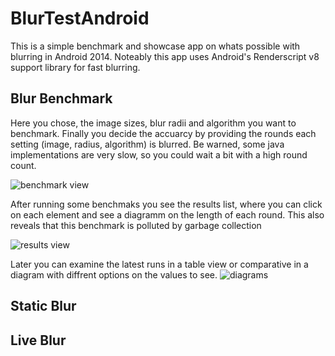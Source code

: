 BlurTestAndroid
===============

This is a simple benchmark and showcase app on whats possible with blurring in Android 2014. Noteably this app uses Android's Renderscript v8 support library for fast blurring.

Blur Benchmark
------------
Here you chose, the image sizes, blur radii and algorithm you want to benchmark. Finally you decide the accuarcy by providing the rounds each setting (image, radius, algorithm) is blurred. Be warned, some java implementations are very slow, so you could wait a bit with a high round count.

![benchmark view](https://lh5.ggpht.com/3GNMlpFqHhuEEKiuTLXdOL32OMY158wNal7Xwn7JY26BCjUsPxqzp_gAN2ZfZ39oiCg=h900-rw)

After running some benchmaks you see the results list, where you can click on each element and see a diagramm on the length of each round. This also reveals that this benchmark is polluted by garbage collection

![results view](https://lh6.ggpht.com/-MmOjYnbWUeZhQzvXoWznoPADfr40Hz1nLcbOGofcQ6ebomHNDorgBLqpaLPAH-H5XPu=h900-rw)

Later you can examine the latest runs in a table view or comparative in a diagram with diffrent options on the values to see.
![diagrams](https://lh5.ggpht.com/Azu5iUmYOny-dGW89V4uYnBpp1dpv7AZgowVQEHN2x1sYoe4QU6zr5OI9ZGl8GTjgIM=h900-rw)



Static Blur
------------

Live Blur
------------
